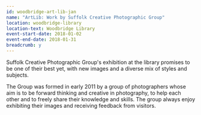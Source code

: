 ```yaml
---
id: woodbridge-art-lib-jan
name: "ArtLib: Work by Suffolk Creative Photographic Group"
location: woodbridge-library
location-text: Woodbridge Library
event-start-date: 2018-01-02
event-end-date: 2018-01-31
breadcrumb: y
---
```


Suffolk Creative Photographic Group's exhibition at the library promises to be one of their best yet, with new images and a diverse mix of styles and subjects.

The Group was formed in early 2011 by a group of photographers whose aim is to be forward thinking and creative in photography, to help each other and to freely share their knowledge and skills. The group always enjoy exhibiting their images and receiving feedback from visitors.
